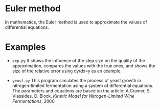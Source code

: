 # Euler method
In mathematics, the Euler method is used to approximate the values of differential equations. 
# Examples
- ```exp.py```
It shows the influence of the step size on the quality of the approximation, compares the values with the true ones, and shows the size of the relative error using dy/dx=y as an example.

- ```yeast.py```
This program simulates the process of yeast growth in nitrogen-limited fermentation using a system of differential equations.
The parameters and equations are based on the article: A.Cramer, S. Vlassides, D. Block, _Kinetic Model for Nitrogen-Limited Wine Fermentations_, 2000